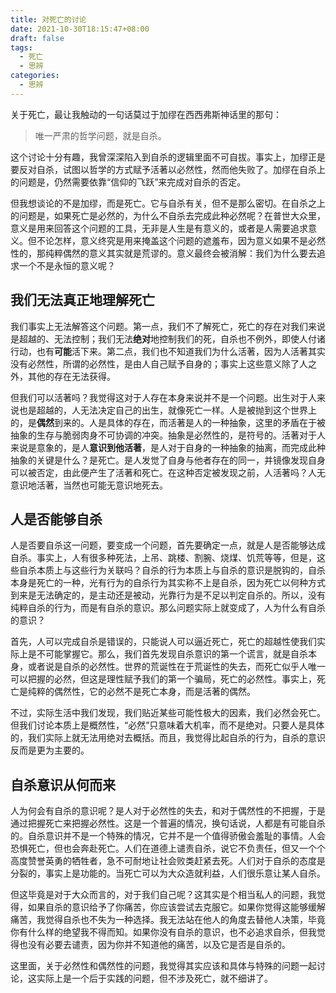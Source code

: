 ```yaml
---
title: 对死亡的讨论
date: 2021-10-30T18:15:47+08:00
draft: false
tags:
  - 死亡
  - 思辨
categories:
  - 思辨
---
```


关于死亡，最让我触动的一句话莫过于加缪在西西弗斯神话里的那句：

> 唯一严肃的哲学问题，就是自杀。

这个讨论十分有趣，我曾深深陷入到自杀的逻辑里面不可自拔。事实上，加缪正是要反对自杀，试图以哲学的方式赋予活著以必然性，然而他失败了。加缪在自杀上的问题是，仍然需要依靠“信仰的飞跃”来完成对自杀的否定。

但我想谈论的不是加缪，而是死亡。它与自杀有关，但不是那么密切。在自杀之上的问题是，如果死亡是必然的，为什么不自杀去完成此种必然呢？在普世大众里，意义是用来回答这个问题的工具，无非是人生是有意义的，或者是人需要追求意义。但不论怎样，意义终究是用来掩盖这个问题的遮羞布，因为意义如果不是必然性的，那纯粹偶然的意义其实就是荒谬的。意义最终会被消解：我们为什么要去追求一个不是永恒的意义呢？

## 我们无法真正地理解死亡

我们事实上无法解答这个问题。第一点，我们不了解死亡，死亡的存在对我们来说是超越的、无法控制；我们无法**绝对**地控制我们的死，自杀也不例外，即使人付诸行动，也有**可能**活下来。第二点，我们也不知道我们为什么活著，因为人活著其实没有必然性，所谓的必然性，是由人自己赋予自身的；事实上这些意义除了人之外，其他的存在无法获得。

但我们可以活著吗？我觉得这对于人存在本身来说并不是一个问题。出生对于人来说也是超越的，人无法决定自己的出生，就像死亡一样。人是被抛到这个世界上的，是**偶然**到来的。人是具体的存在，而活著是人的一种抽象，这里的矛盾在于被抽象的生存与脆弱肉身不可协调的冲突。抽象是必然性的，是符号的。活著对于人来说是意象的，是人**意识到他活著**，是人对于自身的一种抽象的抽离，而完成此种抽象的关键是什么？是死亡。是人发觉了自身与他者存在的同一，并镜像发现自身可以被否定，由此便产生了活著和死亡。在这种否定被发现之前，人活著吗？人无意识地活著，当然也可能无意识地死去。

## 人是否能够自杀

人是否要自杀这一问题，要变成一个问题，首先要确定一点，就是人是否能够达成自杀。事实上，人有很多种死法，上吊、跳楼、割腕、烧煤、饥荒等等，但是，这些自杀本质上与这些行为关联吗？自杀的行为本质上与自杀的意识是脱钩的，自杀本身是死亡的一种，光有行为的自杀行为其实称不上是自杀，因为死亡以何种方式到来是无法确定的，是主动还是被动，光靠行为是不足以判定自杀的。所以，没有纯粹自杀的行为，而是有自杀的意识。那么问题实际上就变成了，人为什么有自杀的意识？

首先，人可以完成自杀是错误的，只能说人可以逼近死亡，死亡的超越性使我们实际上是不可能掌握它。那么，我们首先发现自杀意识的第一个谎言，就是自杀本身，或者说是自杀的必然性。世界的荒诞性在于荒诞性的失去，而死亡似乎人唯一可以把握的必然，但这是理性赋予我们的第一个骗局，死亡的必然性。事实上，死亡是纯粹的偶然性，它的必然不是死亡本身，而是活著的偶然。

不过，实际生活中我们发现，我们贴近某些可能性极大的因素，我们必然会死亡。但我们讨论本质上是概然性，“必然”只意味着大机率，而不是绝对。只要人是具体的，我们实际上就无法用绝对去概括。而且，我觉得比起自杀的行为，自杀的意识反而是更为主要的。

## 自杀意识从何而来

人为何会有自杀的意识呢？是人对于必然性的失去，和对于偶然性的不把握，于是通过把握死亡来把握必然性。这是一个普遍的情况，换句话说，人都是有可能自杀的。自杀意识并不是一个特殊的情况，它并不是一个值得骄傲会羞耻的事情。人会恐惧死亡，但也会奔赴死亡。人们在道德上谴责自杀，说它不负责任，但又一个个高度赞誉英勇的牺牲者，急不可耐地让社会败类赶紧去死。人们对于自杀的态度是分裂的，事实上是功能的。当死亡可以为大众造就利益，人们很乐意让某人自杀。

但这毕竟是对于大众而言的，对于我们自己呢？这其实是个相当私人的问题，我觉得，如果自杀的意识给予了你痛苦，你应该尝试去克服它。如果你觉得这能够缓解痛苦，我觉得自杀也不失为一种选择。我无法站在他人的角度去替他人决策，毕竟你有什么样的绝望我不得而知。如果你没有自杀的意识，也不必追求自杀，但我觉得也没有必要去谴责，因为你并不知道他的痛苦，以及它是否是自杀的。

这里面，关于必然性和偶然性的问题，我觉得其实应该和具体与特殊的问题一起讨论，这实际上是一个后于实践的问题，但不涉及死亡，就不细讲了。
